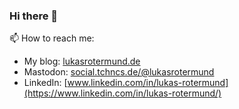### Hi there 👋

📫 How to reach me:
- My blog: [lukasrotermund.de](https://lukasrotermund.de)
- Mastodon: <a rel="nofollow me" href="https://social.tchncs.de/@lukasrotermund">social.tchncs.de/@lukasrotermund</a>
- LinkedIn: [www.linkedin.com/in/lukas-rotermund](https://www.linkedin.com/in/lukas-rotermund/)

<!--
**lrotermund/lrotermund** is a ✨ _special_ ✨ repository because its `README.md` (this file) appears on your GitHub profile.

Here are some ideas to get you started:

- 🔭 I’m currently working on ...
- 🌱 I’m currently learning ...
- 👯 I’m looking to collaborate on ...
- 🤔 I’m looking for help with ...
- 💬 Ask me about ...
- 📫 How to reach me: ...
- 😄 Pronouns: ...
- ⚡ Fun fact: ...
-->
